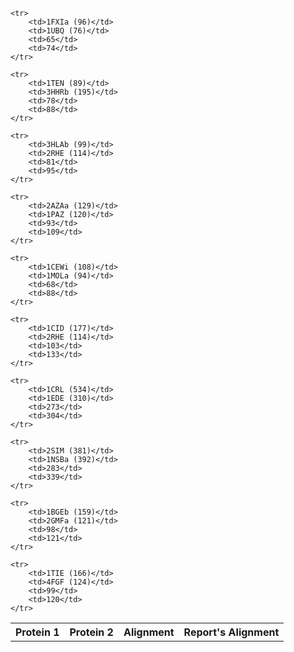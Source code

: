 
<table>
    <tr>
        <th>Protein 1</th>
        <th>Protein 2</th>
        <th>Alignment</th>
        <th>Report's Alignment</th>
    </tr>

    <tr>
        <td>1FXIa (96)</td>
        <td>1UBQ (76)</td>
        <td>65</td>
        <td>74</td>
    </tr>
    
    <tr>
        <td>1TEN (89)</td>
        <td>3HHRb (195)</td>
        <td>78</td>
        <td>88</td>
    </tr>
    
    <tr>
        <td>3HLAb (99)</td>
        <td>2RHE (114)</td>
        <td>81</td>
        <td>95</td>
    </tr>
    
    <tr>
        <td>2AZAa (129)</td>
        <td>1PAZ (120)</td>
        <td>93</td>
        <td>109</td>
    </tr>
    
    <tr>
        <td>1CEWi (108)</td>
        <td>1MOLa (94)</td>
        <td>68</td>
        <td>88</td>
    </tr>
    
    <tr>
        <td>1CID (177)</td>
        <td>2RHE (114)</td>
        <td>103</td>
        <td>133</td>
    </tr>
    
    <tr>
        <td>1CRL (534)</td>
        <td>1EDE (310)</td>
        <td>273</td>
        <td>304</td>
    </tr>
    
    <tr>
        <td>2SIM (381)</td>
        <td>1NSBa (392)</td>
        <td>283</td>
        <td>339</td>
    </tr>
    
    <tr>
        <td>1BGEb (159)</td>
        <td>2GMFa (121)</td>
        <td>98</td>
        <td>121</td>
    </tr>
    
    <tr>
        <td>1TIE (166)</td>
        <td>4FGF (124)</td>
        <td>99</td>
        <td>120</td>
    </tr>
    
</table>
